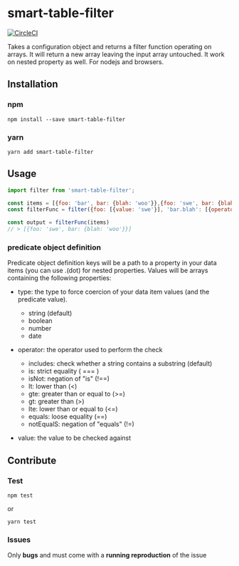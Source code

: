 # smart-table-filter

[![CircleCI](https://circleci.com/gh/smart-table/smart-table-filter.svg?style=svg)](https://circleci.com/gh/smart-table/smart-table-filter)

Takes a configuration object and returns a filter function operating on arrays. It will return a new array leaving the input array untouched. It work on nested property as well. For nodejs and browsers.

## Installation

### npm

``npm install --save smart-table-filter``

### yarn

``yarn add smart-table-filter``

## Usage

```Javascript
import filter from 'smart-table-filter';

const items = [{foo: 'bar', bar: {blah: 'woo'}},{foo: 'swe', bar: {blah: 'woo'}},{foo: 'sweet', bar: {blah: 'wat'}}];
const filterFunc = filter({foo: [{value: 'swe'}], 'bar.blah': [{operator: 'is', value: 'woo'}]});

const output = filterFunc(items)
// > [{foo: 'swe', bar: {blah: 'woo'}}]
```

### predicate object definition

Predicate object definition keys will be a path to a property in your data items (you can use .(dot) for nested properties.
Values will be arrays containing the following properties:

* type: the type to force coercion of your data item values (and the predicate value).
    * string (default)
    * boolean
    * number
    * date

* operator: the operator used to perform the check
    * includes: check whether a string contains a substring (default)
    * is: strict equality ( === )
    * isNot: negation of "is" (!==)
    * lt: lower than (<)
    * gte: greater than or equal to (>=)
    * gt: greater than (>)
    * lte: lower than or equal to (<=)
    * equals: loose equality (==)
    * notEqualS: negation of "equals" (!=)
    
* value: the value to be checked against

## Contribute

### Test

``npm test``

or 

``yarn test``

### Issues

Only **bugs** and must come with a **running reproduction** of the issue

